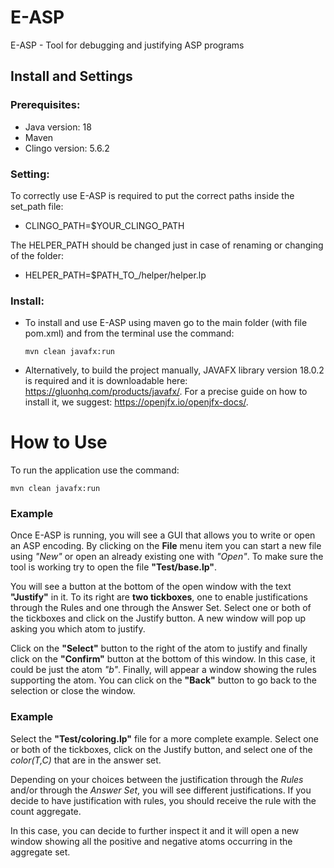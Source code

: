 # E-ASP
E-ASP - Tool for debugging and justifying ASP programs 

## Install and Settings

### Prerequisites:
- Java version: 18
- Maven
- Clingo version: 5.6.2 

### Setting:
To correctly use E-ASP is required to put the correct paths inside the set_path file:
  - CLINGO_PATH=$YOUR_CLINGO_PATH


The HELPER_PATH should be changed just in case of renaming or changing of the folder:
  - HELPER_PATH=$PATH_TO_/helper/helper.lp 
 
### Install:
- To install and use E-ASP using maven go to the main folder (with file pom.xml) and from the terminal use the command:

  
   ```mvn clean javafx:run```

- Alternatively, to build the project manually, JAVAFX library version 18.0.2 is required and it is downloadable here: https://gluonhq.com/products/javafx/. For a precise guide on how to install it, we suggest: https://openjfx.io/openjfx-docs/.



# How to Use

To run the application use the command: 

```mvn clean javafx:run```

### Example
Once E-ASP is running, you will see a GUI that allows you to write or open an ASP encoding. By clicking on the **File** menu item you can start a new file using *"New"* or open an already existing one with *"Open"*. To make sure the tool is working try to open the file **"Test/base.lp"**.

You will see a button at the bottom of the open window with the text **"Justify"** in it. To its right are **two tickboxes**, one to enable justifications through the Rules and one through the Answer Set. Select one or both of the tickboxes and click on the Justify button. A new window will pop up asking you which atom to justify.

Click on the **"Select"** button to the right of the atom to justify and finally click on the **"Confirm"** button at the bottom of this window. In this case, it could be just the atom *"b"*. 
Finally, will appear a window showing the rules supporting the atom. You can click on the **"Back"** button to go back to the selection or close the window.

### Example
Select the **"Test/coloring.lp"** file for a more complete example. Select one or both of the tickboxes, click on the Justify button, and select one of the *color(T,C)* that are in the answer set. 

Depending on your choices between the justification through the *Rules* and/or through the *Answer Set*, you will see different justifications. If you decide to have justification with rules, you should receive the rule with the count aggregate. 

In this case, you can decide to further inspect it and it will open a new window showing all the positive and negative atoms occurring in the aggregate set.
